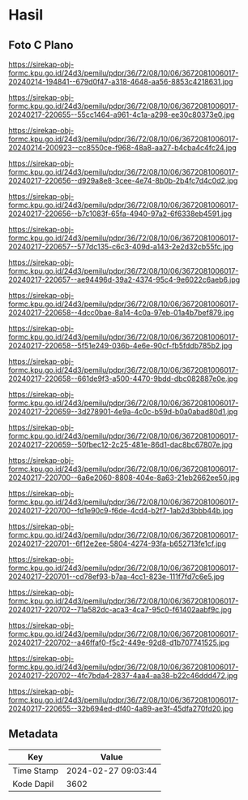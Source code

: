 # Hasil

## Foto C Plano

https://sirekap-obj-formc.kpu.go.id/24d3/pemilu/pdpr/36/72/08/10/06/3672081006017-20240214-194841--679d0f47-a318-4648-aa56-8853c4218631.jpg

https://sirekap-obj-formc.kpu.go.id/24d3/pemilu/pdpr/36/72/08/10/06/3672081006017-20240217-220655--55cc1464-a961-4c1a-a298-ee30c80373e0.jpg

https://sirekap-obj-formc.kpu.go.id/24d3/pemilu/pdpr/36/72/08/10/06/3672081006017-20240214-200923--cc8550ce-f968-48a8-aa27-b4cba4c4fc24.jpg

https://sirekap-obj-formc.kpu.go.id/24d3/pemilu/pdpr/36/72/08/10/06/3672081006017-20240217-220656--d929a8e8-3cee-4e74-8b0b-2b4fc7d4c0d2.jpg

https://sirekap-obj-formc.kpu.go.id/24d3/pemilu/pdpr/36/72/08/10/06/3672081006017-20240217-220656--b7c1083f-65fa-4940-97a2-6f6338eb4591.jpg

https://sirekap-obj-formc.kpu.go.id/24d3/pemilu/pdpr/36/72/08/10/06/3672081006017-20240217-220657--577dc135-c6c3-409d-a143-2e2d32cb55fc.jpg

https://sirekap-obj-formc.kpu.go.id/24d3/pemilu/pdpr/36/72/08/10/06/3672081006017-20240217-220657--ae94496d-39a2-4374-95c4-9e6022c6aeb6.jpg

https://sirekap-obj-formc.kpu.go.id/24d3/pemilu/pdpr/36/72/08/10/06/3672081006017-20240217-220658--4dcc0bae-8a14-4c0a-97eb-01a4b7bef879.jpg

https://sirekap-obj-formc.kpu.go.id/24d3/pemilu/pdpr/36/72/08/10/06/3672081006017-20240217-220658--5f51e249-036b-4e6e-90cf-fb5fddb785b2.jpg

https://sirekap-obj-formc.kpu.go.id/24d3/pemilu/pdpr/36/72/08/10/06/3672081006017-20240217-220658--661de9f3-a500-4470-9bdd-dbc082887e0e.jpg

https://sirekap-obj-formc.kpu.go.id/24d3/pemilu/pdpr/36/72/08/10/06/3672081006017-20240217-220659--3d278901-4e9a-4c0c-b59d-b0a0abad80d1.jpg

https://sirekap-obj-formc.kpu.go.id/24d3/pemilu/pdpr/36/72/08/10/06/3672081006017-20240217-220659--50fbec12-2c25-481e-86d1-dac8bc67807e.jpg

https://sirekap-obj-formc.kpu.go.id/24d3/pemilu/pdpr/36/72/08/10/06/3672081006017-20240217-220700--6a6e2060-8808-404e-8a63-21eb2662ee50.jpg

https://sirekap-obj-formc.kpu.go.id/24d3/pemilu/pdpr/36/72/08/10/06/3672081006017-20240217-220700--fd1e90c9-f6de-4cd4-b2f7-1ab2d3bbb44b.jpg

https://sirekap-obj-formc.kpu.go.id/24d3/pemilu/pdpr/36/72/08/10/06/3672081006017-20240217-220701--6f12e2ee-5804-4274-93fa-b652713fe1cf.jpg

https://sirekap-obj-formc.kpu.go.id/24d3/pemilu/pdpr/36/72/08/10/06/3672081006017-20240217-220701--cd78ef93-b7aa-4cc1-823e-111f7fd7c6e5.jpg

https://sirekap-obj-formc.kpu.go.id/24d3/pemilu/pdpr/36/72/08/10/06/3672081006017-20240217-220702--71a582dc-aca3-4ca7-95c0-f61402aabf9c.jpg

https://sirekap-obj-formc.kpu.go.id/24d3/pemilu/pdpr/36/72/08/10/06/3672081006017-20240217-220702--a46ffaf0-f5c2-449e-92d8-d1b707741525.jpg

https://sirekap-obj-formc.kpu.go.id/24d3/pemilu/pdpr/36/72/08/10/06/3672081006017-20240217-220702--4fc7bda4-2837-4aa4-aa38-b22c46ddd472.jpg

https://sirekap-obj-formc.kpu.go.id/24d3/pemilu/pdpr/36/72/08/10/06/3672081006017-20240217-220655--32b694ed-df40-4a89-ae3f-45dfa270fd20.jpg


## Metadata

| Key        | Value               |
| ---------- | ------------------- |
| Time Stamp | 2024-02-27 09:03:44 |
| Kode Dapil | 3602                |



